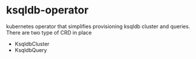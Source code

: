 # ksqldb-operator

kubernetes operator that simplifies provisioning ksqldb cluster and queries.
There are two type of CRD in place
- KsqldbCluster
- KsqldbQuery